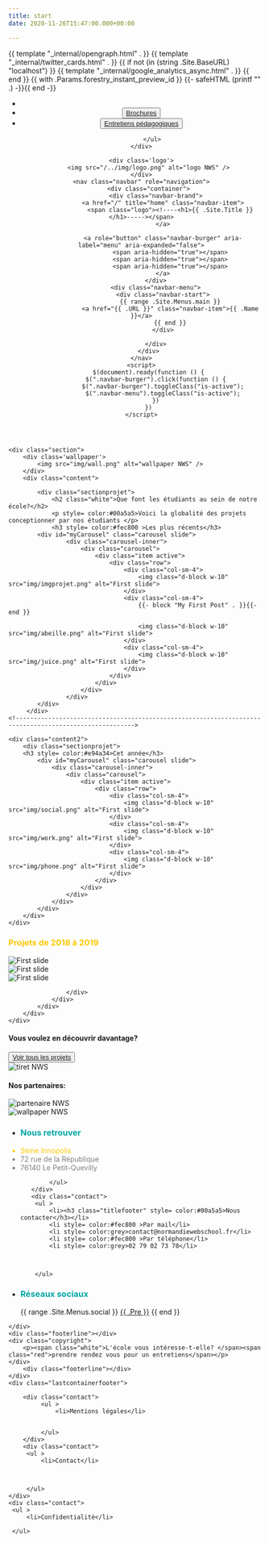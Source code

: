 ```yaml
---
title: start
date: 2020-11-26T15:47:00.000+00:00

---
```

<head>

<meta charset="utf-8">

<meta name="viewport" content="width=device-width, initial-scale=1, viewport-fit=cover">

<title>{{ if not .IsHome }}{{ with .Title }}{{ . }} | {{ end }}{{ end }}{{ .Site.Title }}</title>

<meta name="description" content="{{ with .Description }}{{ . }}{{ else }}{{ with .Summary }}{{ . }}{{ else }}{{ .Site.Params.description }}{{end }}{{ end }}">

<link rel="canonical" href="{{ .Permalink }}" />

<link rel="stylesheet" href="[https://cdnjs.cloudflare.com/ajax/libs/bulma/0.7.4/css/bulma.min.css](https://cdnjs.cloudflare.com/ajax/libs/bulma/0.7.4/css/bulma.min.css "https://cdnjs.cloudflare.com/ajax/libs/bulma/0.7.4/css/bulma.min.css")">

<link rel="stylesheet" href='{{ absURL "css/bulma.min.css" }}'>

<link rel="stylesheet" href='{{ "css/style.css" | relURL }}'/>

  
 <link rel="stylesheet" href="[https://use.fontawesome.com/releases/v5.7.2/css/all.css](https://use.fontawesome.com/releases/v5.7.2/css/all.css "https://use.fontawesome.com/releases/v5.7.2/css/all.css")" integrity="sha384-fnmOCqbTlWIlj8LyTjo7mOUStjsKC4pOpQbqyi7RrhN7udi9RwhKkMHpvLbHG9Sr" crossorigin="anonymous"> <script src="[https://ajax.googleapis.com/ajax/libs/jquery/3.3.1/jquery.min.js](https://ajax.googleapis.com/ajax/libs/jquery/3.3.1/jquery.min.js "https://ajax.googleapis.com/ajax/libs/jquery/3.3.1/jquery.min.js")"></script> <link rel="stylesheet" href="[https://cdn.jsdelivr.net/npm/bootstrap@4.5.3/dist/css/bootstrap.min.css](https://cdn.jsdelivr.net/npm/bootstrap@4.5.3/dist/css/bootstrap.min.css "https://cdn.jsdelivr.net/npm/bootstrap@4.5.3/dist/css/bootstrap.min.css")" integrity="sha384-TX8t27EcRE3e/ihU7zmQxVncDAy5uIKz4rEkgIXeMed4M0jlfIDPvg6uqKI2xXr2" crossorigin="anonymous"> {{ template "_internal/opengraph.html" . }} {{ template "_internal/twitter_cards.html" . }} {{ if not (in (string .Site.BaseURL) "localhost") }} {{ template "_internal/google_analytics_async.html" . }} {{ end }} {{ with .Params.forestry_instant_preview_id }} {{- safeHTML (printf "<meta property='forestry_instant_preview_id' content='%s'>" .) -}}{{ end -}}
</head>
<header>
    <div class="firstline">
        <ul class="nav">
            <li class="nav-item">
                <a class="nav-link" href="#"><i class="fas fa-search"></i></a>
              </li>
            <li class="nav-item">
              <button class="button1" ><a class="nav-link" href="#">Brochures</a></button>
            </li>
            <li class="nav-item">
              <button class="button2"><a class="nav-link" href="#">Entretiens pédagogiques</a></button>
            </li>
            
          </ul>
    </div>
    
    <div class='logo'>
        <img src="/../img/logo.png" alt="logo NWS" />
    </div>
    <nav class="navbar" role="navigation">
        <div class="container">
            <div class="navbar-brand">
                <a href="/" title="home" class="navbar-item">
                    <span class="logo"><!----<h1>{{ .Site.Title }}</h1>-----></span>
                </a>
                
                <a role="button" class="navbar-burger" aria-label="menu" aria-expanded="false">
                    <span aria-hidden="true"></span>
                    <span aria-hidden="true"></span>
                    <span aria-hidden="true"></span>
                </a>
            </div>
            <div class="navbar-menu">
                <div class="navbar-start">
                    {{ range .Site.Menus.main }}
                    <a href="{{ .URL }}" class="navbar-item">{{ .Name }}</a>
                    {{ end }}
                </div>
                
            </div>
        </div>
    </nav>
    <script>
        $(document).ready(function () {
            $(".navbar-burger").click(function () {
                $(".navbar-burger").toggleClass("is-active");
                $(".navbar-menu").toggleClass("is-active");
            })
        })
    </script>
   
</header>
<div class="container">
    
    <div class="section">
        <div class='wallpaper'>
            <img src="img/wall.png" alt="wallpaper NWS" />
        </div>
        <div class="content">
 <!------------------------------------------------------------------------------------------------------->  

            <div class="sectionprojet">
                <h2 class="white">Que font les étudiants au sein de notre école?</h2>
                <p style= color:#00a5a5>Voici la globalité des projets conceptionner par nos étudiants </p>
                <h3 style= color:#fec800 >Les plus récents</h3>
            <div id="myCarousel" class="carousel slide">
                    <div class="carousel-inner">
                        <div class="carousel">
                            <div class="item active">
                                <div class="row">
                                    <div class="col-sm-4">
                                        <img class="d-block w-10" src="img/imgprojet.png" alt="First slide">
                                    </div>
                                    <div class="col-sm-4">
                                        {{- block "My First Post" . }}{{- end }}
                                       
                                        <img class="d-block w-10" src="img/abeille.png" alt="First slide">
                                    </div>
                                    <div class="col-sm-4">
                                        <img class="d-block w-10" src="img/juice.png" alt="First slide">
                                    </div>
                                </div>
                            </div>
                        </div>
                    </div>
            </div>
         </div>
    <!------------------------------------------------------------------------------------------------------->    

    <div class="content2">
        <div class="sectionprojet">
        <h3 style= color:#e94a34>Cet année</h3>
            <div id="myCarousel" class="carousel slide">
                <div class="carousel-inner">
                    <div class="carousel">
                        <div class="item active">
                            <div class="row">
                                <div class="col-sm-4">
                                    <img class="d-block w-10" src="img/social.png" alt="First slide">
                                </div>
                                <div class="col-sm-4">
                                    <img class="d-block w-10" src="img/work.png" alt="First slide">
                                </div>
                                <div class="col-sm-4">
                                    <img class="d-block w-10" src="img/phone.png" alt="First slide">
                                </div>
                            </div>
                        </div>
                    </div>
                </div>
            </div>
        </div>
    </div>
 <!------------------------------------------------------------------------------------------------------->  

<div class="content">
    <div class="sectionprojet">
    <h3 style= color:#fec800 >Projets de 2018 à 2019</h3>
    <div id="myCarousel" class="carousel slide">
        <div class="carousel-inner">
            <div class="carousel">
                <div class="item active">
                    <div class="row">
                        <div class="col-sm-4">
                            <img class="d-block w-10" src="img/imgprojet.png" alt="First slide">
                        </div>
                        <div class="col-sm-4">
                            <img class="d-block w-10" src="img/abeille.png" alt="First slide">
                        </div>
                        <div class="col-sm-4">
                            <img class="d-block w-10" src="img/juice.png" alt="First slide">
                         </div>
                         
                    </div>
                </div>
            </div>
        </div>
    </div>
</div>
<div class="content2">
    <div class="sectionprojetsuite">
        <div class="carousel">
            <h4>Vous voulez en découvrir davantage?</h4>
            <button class="button3" ><a href="#">Voir tous les projets<i class="fas fa-arrow-circle-right"></i></a></button>           
        </div>     
    </div>
    <div class="sectionprojetsuite">
        <div class="carousel">
            <img src="img/tirets.png" alt="tiret NWS" />   
            <h4>Nos partenaires:</h4>
            <img src="img/partenaire.png" alt="partenaire NWS" />          
        </div>     
    </div>
</div> 
</div>

 <!------------------------------------------------------------------------------------------------------->
<footer class="footer">
    <div class="containerfooter">
       <div class="photo1"><img src="/../img/logofooter.png" alt="wallpaper NWS" /></div>
       <div class="contact">
            <ul >
                <li><h3 class="titlefooter" style= color:#00a5a5>Nous retrouver</h3></li>
                <li style= color:#fec800 >Seine Innopolis</li>
                <li style= color:grey>72 rue de la République</li>
                <li style= color:grey>76140 Le Petit-Quevilly</li>
                
            </ul>
       </div>
       <div class="contact">
        <ul >
            <li><h3 class="titlefooter" style= color:#00a5a5>Nous contacter</h3></li>
            <li style= color:#fec800 >Par mail</li>
            <li style= color:grey>contact@normandiewebschool.fr</li>
            <li style= color:#fec800 >Par téléphone</li>
            <li style= color:grey>02 79 02 73 78</li>
            
            
            
        </ul>
   </div>
   <div class="contact">
    <ul >
        <li><h3  class="titlefooter" style= color:#00a5a5>Réseaux sociaux</h3></li>
        <div class="navbar-end">
            {{ range .Site.Menus.social }}
            <a href="{{ .URL }}" class="navbar-item is-hidden-touch" title="{{ .Name }}"><span
                    class="icon">{{ .Pre }}</span></a>
            {{ end }}
        </div>
    </ul>
</div>
       
    </div>
    <div class="footerline"></div>
    <div class="copyright">
        <p><span class="white">L'école vous intéresse-t-elle? </span><span class="red">prendre rendez vous pour un entretiens</span></p>
    </div>
        <div class="footerline"></div>
    </div>
    <div class="lastcontainerfooter">
       
        <div class="contact">
             <ul >
                 <li>Mentions légales</li>
                
                 
             </ul>
        </div>
        <div class="contact">
         <ul >
             <li>Contact</li>
             
             
             
         </ul>
    </div>
    <div class="contact">
     <ul >
         <li>Confidentialité</li>
         
     </ul>
 </div>
 
   <!--------<div class="copyright">© 2019 NORMANDIE WEB SCHOOL</div>-------->
</footer>